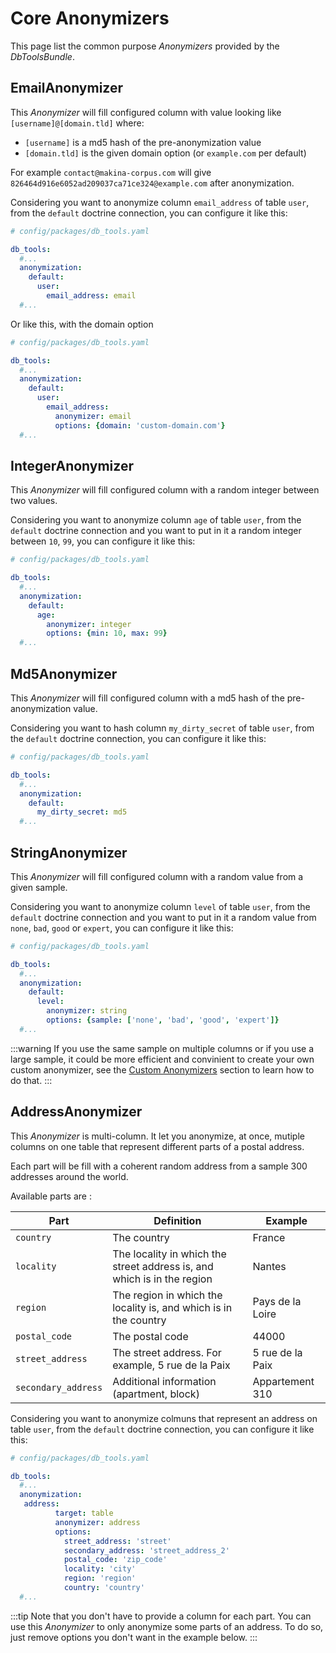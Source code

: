 # Core Anonymizers

This page list the common purpose *Anonymizers* provided by the *DbToolsBundle*.

## EmailAnonymizer

This *Anonymizer* will fill configured column with value looking like `[username]@[domain.tld]`
where:
* `[username]` is a md5 hash of the pre-anonymization value
* `[domain.tld]` is the given domain option (or `example.com` per default)

For example `contact@makina-corpus.com` will give `826464d916e6052ad209037ca71ce324@example.com` after anonymization.

Considering you want to anonymize column `email_address` of table `user`, from the `default` doctrine connection,
you can configure it like this:

```yml
# config/packages/db_tools.yaml

db_tools:
  #...
  anonymization:
    default:
      user:
        email_address: email
  #...
```

Or like this, with the domain option

```yml
# config/packages/db_tools.yaml

db_tools:
  #...
  anonymization:
    default:
      user:
        email_address:
          anonymizer: email
          options: {domain: 'custom-domain.com'}
  #...
```

## IntegerAnonymizer

This *Anonymizer* will fill configured column with a random integer between two values.

Considering you want to anonymize column `age` of table `user`, from the `default` doctrine connection
and you want to put in it a random integer between `10`, `99`, you can configure it like this:

```yml
# config/packages/db_tools.yaml

db_tools:
  #...
  anonymization:
    default:
      age:
        anonymizer: integer
        options: {min: 10, max: 99}
  #...
```

## Md5Anonymizer

This *Anonymizer* will fill configured column with a md5 hash of the pre-anonymization value.

Considering you want to hash column `my_dirty_secret` of table `user`, from the `default` doctrine connection,
you can configure it like this:

```yml
# config/packages/db_tools.yaml

db_tools:
  #...
  anonymization:
    default:
      my_dirty_secret: md5
  #...
```

## StringAnonymizer

This *Anonymizer* will fill configured column with a random value from a given sample.

Considering you want to anonymize column `level` of table `user`, from the `default` doctrine connection
and you want to put in it a random value from `none`, `bad`, `good` or `expert`, you can configure it like this:

```yml
# config/packages/db_tools.yaml

db_tools:
  #...
  anonymization:
    default:
      level:
        anonymizer: string
        options: {sample: ['none', 'bad', 'good', 'expert']}
  #...
```

:::warning
If you use the same sample on multiple columns or if you use a large sample, it could be more efficient and convinient
to create your own custom anonymizer, see the [Custom Anonymizers](/anonymization/custom-anonymizers) section to learn
how to do that.
:::

## AddressAnonymizer

This *Anonymizer* is multi-column. It let you anonymize, at once, mutiple columns on one table
that represent different parts of a postal address.

Each part will be fill with a coherent random address from a sample 300  addresses around the world.

Available parts are :

| Part                 | Definition                                                              | Example            |
|----------------------|-------------------------------------------------------------------------|--------------------|
| `country`            | The country                                                             | France             |
| `locality`           | The locality in which the street address is, and which is in the region | Nantes             |
| `region`             | The region in which the locality is, and which is in the country        | Pays de la Loire   |
| `postal_code`        | The postal code                                                         | 44000              |
| `street_address`     | The street address. For example, 5 rue de la Paix                       | 5 rue de la Paix   |
| `secondary_address`  | Additional information (apartment, block)                               | Appartement 310    |


Considering you want to anonymize colmuns that represent an address on table `user`, from the `default` doctrine connection,
you can configure it like this:

```yml
# config/packages/db_tools.yaml

db_tools:
  #...
  anonymization:
   address:
          target: table
          anonymizer: address
          options:
            street_address: 'street'
            secondary_address: 'street_address_2'
            postal_code: 'zip_code'
            locality: 'city'
            region: 'region'
            country: 'country'
  #...
```

:::tip
Note that you don't have to provide a column for each part. You can use this *Anonymizer* to
only anonymize some parts of an address. To do so, just remove options you don't want in the example below.
:::